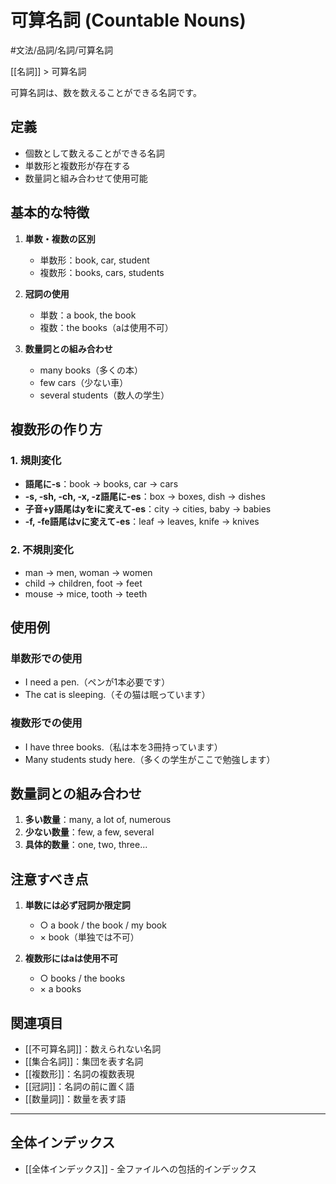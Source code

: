 ﻿# 可算名詞 (Countable Nouns)

#文法/品詞/名詞/可算名詞

[[名詞]] > 可算名詞

可算名詞は、数を数えることができる名詞です。

## 定義
- 個数として数えることができる名詞
- 単数形と複数形が存在する
- 数量詞と組み合わせて使用可能

## 基本的な特徴
1. **単数・複数の区別**
   - 単数形：book, car, student
   - 複数形：books, cars, students

2. **冠詞の使用**
   - 単数：a book, the book
   - 複数：the books（aは使用不可）

3. **数量詞との組み合わせ**
   - many books（多くの本）
   - few cars（少ない車）
   - several students（数人の学生）

## 複数形の作り方

### 1. 規則変化
- **語尾に-s**：book → books, car → cars
- **-s, -sh, -ch, -x, -z語尾に-es**：box → boxes, dish → dishes
- **子音+y語尾はyをiに変えて-es**：city → cities, baby → babies
- **-f, -fe語尾はvに変えて-es**：leaf → leaves, knife → knives

### 2. 不規則変化
- man → men, woman → women
- child → children, foot → feet
- mouse → mice, tooth → teeth

## 使用例
### 単数形での使用
- I need a pen.（ペンが1本必要です）
- The cat is sleeping.（その猫は眠っています）

### 複数形での使用
- I have three books.（私は本を3冊持っています）
- Many students study here.（多くの学生がここで勉強します）

## 数量詞との組み合わせ
1. **多い数量**：many, a lot of, numerous
2. **少ない数量**：few, a few, several
3. **具体的数量**：one, two, three...

## 注意すべき点
1. **単数には必ず冠詞か限定詞**
   - ○ a book / the book / my book
   - × book（単独では不可）

2. **複数形にはaは使用不可**
   - ○ books / the books
   - × a books

## 関連項目
- [[不可算名詞]]：数えられない名詞
- [[集合名詞]]：集団を表す名詞
- [[複数形]]：名詞の複数表現
- [[冠詞]]：名詞の前に置く語
- [[数量詞]]：数量を表す語

---

## 全体インデックス
- [[全体インデックス]] - 全ファイルへの包括的インデックス 